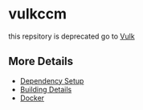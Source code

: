 # vulkccm
this repsitory is deprecated go to [Vulk](https://github.com/Giuseppe-Bianc/Vulk)

## More Details

 * [Dependency Setup](README_dependencies.md)
 * [Building Details](README_building.md)
 * [Docker](README_docker.md)
